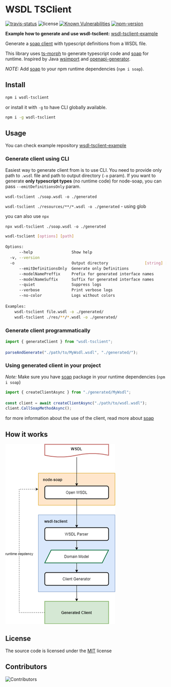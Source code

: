 # WSDL TSClient

[![travis-status](https://travis-ci.org/dderevjanik/wsdl-tsclient.svg?branch=master)](https://travis-ci.org/dderevjanik/wsdl-tsclient)
![license](https://img.shields.io/npm/l/wsdl-tsclient)
[![Known Vulnerabilities](https://snyk.io/test/github/dderevjanik/wsdl-tsclient/badge.svg)](https://snyk.io/test/github/dderevjanik/wsdl-tsclient)
[![npm-version](https://img.shields.io/npm/v/wsdl-tsclient)](https://npmjs.com/package/wsdl-tsclient)

**Example how to generate and use wsdl-tsclient:** [wsdl-tsclient-example](https://github.com/dderevjanik/wsdl-tsclient-example)

Generate a [soap client](https://www.npmjs.com/package/soap) with typescript definitions from a WSDL file.

This library uses [ts-morph](https://www.npmjs.com/package/ts-morph) to generate typescript code and [soap](https://github.com/vpulim/node-soap) for runtime. Inspired by Java [wsimport](https://docs.oracle.com/javase/8/docs/technotes/tools/unix/wsimport.html) and [openapi-generator](https://github.com/OpenAPITools/openapi-generator).

*NOTE:* Add [soap](https://www.npmjs.com/package/soap) to your npm runtime dependencies (`npm i soap`).

## Install

```sh
npm i wsdl-tsclient
```

or install it with `-g` to have CLI globally available.

```sh
npm i -g wsdl-tsclient
```

## Usage

You can check example repository [wsdl-tsclient-example](https://github.com/dderevjanik/wsdl-tsclient-example)

### Generate client using CLI

Easiest way to generate client from is to use CLI. You need to provide only path to `.wsdl` file and
path to output directory (`-o` param). If you want to generate **only typescript types** (no runtime code) for node-soap, you can pass `--emitDefinitionsOnly` param.

`wsdl-tsclient ./soap.wsdl -o ./generated`

`wsdl-tsclient ./resources/**/*.wsdl -o ./generated` - using glob

you can also use `npx`

`npx wsdl-tsclient ./soap.wsdl -o ./generated`

```bash
wsdl-tsclient [options] [path]

Options:
      --help                 Show help                                 [boolean]
  -v, --version                                                        [boolean]
  -o                         Output directory                [string] [required]
      --emitDefinitionsOnly  Generate only Definitions                 [boolean]
      --modelNamePreffix     Prefix for generated interface names       [string]
      --modelNameSuffix      Suffix for generated interface names       [string]
      --quiet                Suppress logs                             [boolean]
      --verbose              Print verbose logs                        [boolean]
      --no-color             Logs without colors                       [boolean]

Examples:
    wsdl-tsclient file.wsdl -o ./generated/
    wsdl-tsclient ./res/**/*.wsdl -o ./generated/
```

### Generate client programmatically

```typescript
import { generateClient } from "wsdl-tsclient";

parseAndGenerate("./path/to/MyWsdl.wsdl", "./generated/");
```

### Using generated client in your project

*Note:* Make sure you have [soap](https://www.npmjs.com/package/soap) package in your runtime dependencies (`npm i soap`)

```typescript
import { createClientAsync } from "./generated/MyWsdl";

const client = await createClientAsync("./path/to/wsdl.wsdl");
client.CallSoapMethodAsync();
```

for more information about the use of the client, read more about [soap](https://github.com/vpulim/node-soap)

## How it works

![overview](./docs/Overview.png)

## License

The source code is licensed under the [MIT](./LICENSE) license

## Contributors

![Contributors](https://contrib.rocks/image?repo=dderevjanik/wsdl-tsclient)